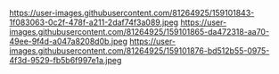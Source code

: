 https://user-images.githubusercontent.com/81264925/159101843-1f083063-0c2f-478f-a211-2daf74f3a089.jpeg
https://user-images.githubusercontent.com/81264925/159101865-da472318-aa70-49ee-9f4d-a047a8208d0b.jpeg
https://user-images.githubusercontent.com/81264925/159101876-bd512b55-0975-4f3d-9529-fb5b6f997e1a.jpeg

